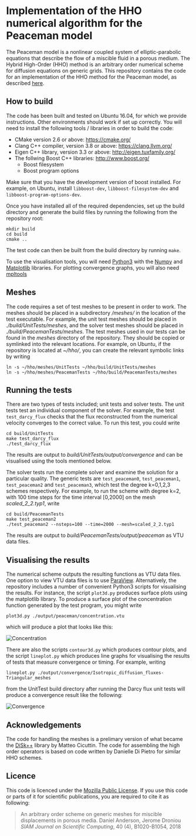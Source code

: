 # Implementation of the HHO numerical algorithm for the Peaceman model #

The Peaceman model is a nonlinear coupled system of elliptic-parabolic equations that describe the flow of a miscible fluid in a porous medium. The Hybrid High-Order (HHO) method is an arbitrary order numerical scheme for diffusion equations on generic grids. This repository contains the code for an implementation of the HHO method for the Peaceman model, as described [here](https://arxiv.org/abs/1707.04038).

## How to build ##

The code has been built and tested on Ubuntu 16.04, for which we provide instructions. Other environments should work if set up correctly. You will need to install the following tools / libraries in order to build the code:

* CMake version 2.6 or above: https://cmake.org/
* Clang C++ compiler, version 3.8 or above: https://clang.llvm.org/
* Eigen C++ library, version 3.3 or above: http://eigen.tuxfamily.org/
* The follwing Boost C++ libraries: http://www.boost.org/
    * Boost filesystem
    * Boost program options

Make sure that you have the development version of boost installed. For example, on Ubuntu, install `libboost-dev`, `libboost-filesystem-dev` and `libboost-program-options-dev`.

Once you have installed all of the required dependencies, set up the build directory and generate the build files by running the following from the repository root:

```
mkdir build
cd build
cmake ..
```

The test code can then be built from the build directory by running `make`.

To use the visualisation tools, you will need [Python3](https://www.python.org/downloads/) with the [Numpy](http://www.numpy.org/) and [Matplotlib](https://matplotlib.org/) libraries. For plotting convergence graphs, you will also need [mpltools](http://tonysyu.github.io/mpltools/)

## Meshes ##

The code requires a set of test meshes to be present in order to work. The meshes should be placed in a subdirectory */meshes/* in the location of the test executable. For example, the unit test meshes should be placed in *./build/UnitTests/meshes*, and the solver test meshes should be placed in *./build/PeacemanTests/meshes*. The test meshes used in our tests can be found in the *meshes* directory of the repository. They should be copied or symlinked into the relevant locations. For example, on Ubuntu, if the repository is located at *~/hho/*, you can create the relevant symbolic links by writing

```
ln -s ~/hho/meshes/UnitTests ~/hho/build/UnitTests/meshes
ln -s ~/hho/meshes/PeacemanTests ~/hho/build/PeacemanTests/meshes
```

## Running the tests ##

There are two types of tests included; unit tests and solver tests. The unit tests test an individual component of the solver. For example, the test `test_darcy_flux` checks that the flux reconstructed from the numerical velocity converges to the correct value. To run this test, you could write

```
cd build/UnitTests
make test_darcy_flux
./test_darcy_flux
```

The results are output to *build/UnitTests/output/convergence* and can be visualised using the tools mentioned below.

The solver tests run the complete solver and examine the solution for a particular quality. The generic tests are `test_peaceman0`, `test_peaceman1`, `test_peaceman2` and `test_peaceman3`, which test the degree k=0,1,2,3 schemes respectively. For example, to run the scheme with degree k=2, with 100 time steps for the time interval [0,2000] on the mesh *scaled_2_2.typ1*, write

```
cd build/PeacemanTests
make test_peaceman2
./test_peaceman2 --nsteps=100 --time=2000 --mesh=scaled_2_2.typ1
```

The results are output to *build/PeacemanTests/output/peaceman* as VTU data files.

## Visualising the results ##

The numerical scheme outputs the resulting functions as VTU data files. One option to view VTU data files is to use [ParaView](https://www.paraview.org/). Alternatively, the repository includes a number of convenient Python3 scripts for visualising the results. For instance, the script `plot3d.py` produces surface plots using the matplotlib library. To produce a surface plot of the concentration function generated by the test program, you might write

```
plot3d.py ./output/peaceman/concentration.vtu
```
which will produce a plot that looks like this:

![Concentration](https://danielanderson.net/images/hho-peaceman/concentration.png)

There are also the scripts `contour3d.py` which produces contour plots, and the script `lineplot.py` which produces line graphs for visualising the results of tests that measure convergence or timing. For example, writing

```
lineplot.py ./output/convergence/Isotropic_diffusion_fluxes-Triangular_meshes
```

from the UnitTest build directory after running the Darcy flux unit tests will produce a convergence result like the following:

![Convergence](https://danielanderson.net/images/hho-peaceman/convergence.png)

## Acknowledgements ##

The code for handling the meshes is a prelimary version of what became the [DiSk++](https://github.com/datafl4sh/diskpp) library by Matteo Cicuttin. The code for assembling the high order operators is based on code written by Danielle Di Pietro for similar HHO schemes.

## Licence ##

This code is licenced under the [Mozilla Public License](https://www.mozilla.org/en-US/MPL/). If you use this code or parts of it for scientific publications, you are required to cite it as following:

> An arbitrary order scheme on generic meshes for miscible displacements in porous media.
> Daniel Anderson, Jerome Droniou
> *SIAM Journal on Scientific Computing*, 40 (4), B1020-B1054, 2018
